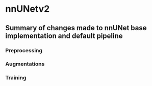 # nnUNetv2

## Summary of changes made to nnUNet base implementation and default pipeline

### Preprocessing

### Augmentations

### Training
